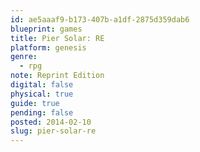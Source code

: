 ```yaml
---
id: ae5aaaf9-b173-407b-a1df-2875d359dab6
blueprint: games
title: Pier Solar: RE
platform: genesis
genre:
  - rpg
note: Reprint Edition
digital: false
physical: true
guide: true
pending: false
posted: 2014-02-10
slug: pier-solar-re
---
```


